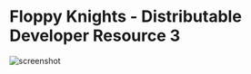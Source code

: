 # Floppy Knights - Distributable Developer Resource 3
![screenshot](https://drive.google.com/uc?export=view&id=1eFp3480sVH2uKPnwJ-gFilStaoC8Y7rt)